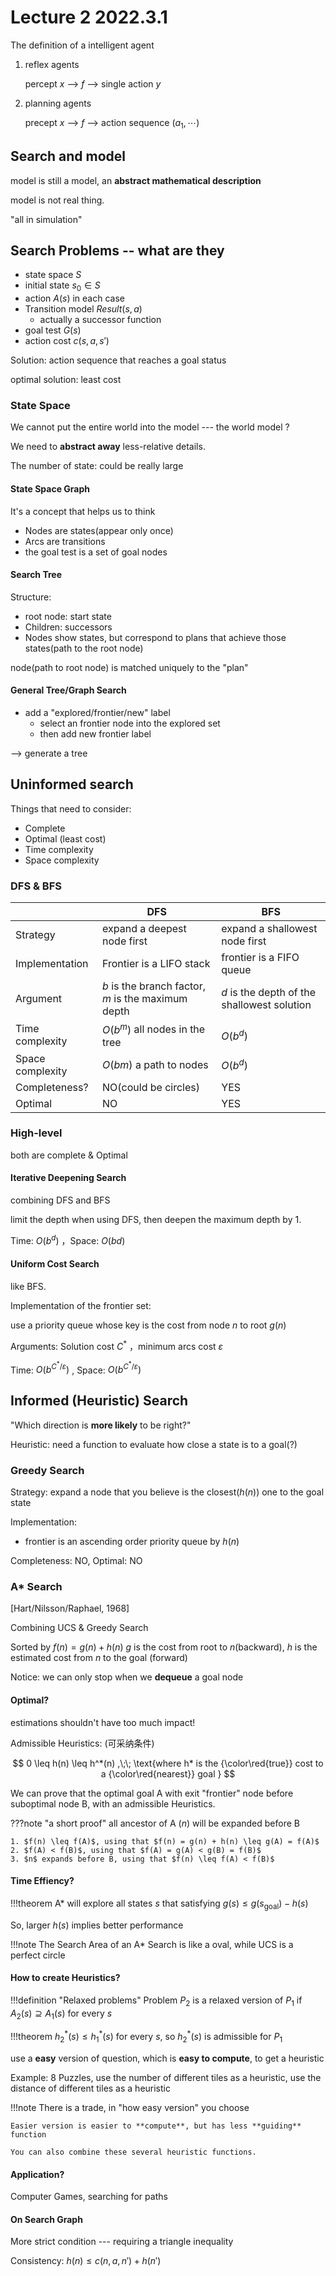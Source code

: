 # Lecture 2 2022.3.1

The definition of a intelligent agent

1. reflex agents

   percept $x$ --> $f$ --> single action $y$

2. planning agents

   precept $x$ --> $f$ --> action sequence ($a_1, \cdots$)

## Search and model

model is still a model, an **abstract mathematical description**

model is not real thing.

"all in simulation"

## Search Problems -- what are they

+ state space $S$
+ initial state $s_0 \in S$
+ action $A(s)$ in each case
+ Transition model $Result(s,a)$  
  + actually a successor function
+ goal test $G(s)$
+ action cost $c(s,a,s')$ 

Solution:  action sequence that reaches a goal status 

optimal solution: least cost 

### State Space

We cannot put the entire world into the model --- the world model ?

We need to **abstract away** less-relative details.

The number of state: could be really large

#### State Space Graph

It's a concept that helps us to think

+ Nodes are states(appear only once)
+ Arcs are transitions
+ the goal test is a set of goal nodes

#### Search Tree

Structure:

+ root node: start state
+ Children: successors
+ Nodes show states, but correspond to plans that achieve those states(path to the root node)

node(path to root node) is matched uniquely to the "plan"



#### General Tree/Graph Search

+ add a "explored/frontier/new" label
    + select an frontier node into the explored set
    + then add new frontier label

--> generate a tree 

## Uninformed search

Things that need to consider:

+ Complete
+ Optimal (least cost)
+ Time complexity
+ Space complexity

### DFS & BFS

|                  | DFS                                                | BFS                                         |
| ---------------- | -------------------------------------------------- | ------------------------------------------- |
| Strategy         | expand a deepest node first                        | expand a shallowest node first              |
| Implementation   | Frontier is a LIFO stack                           | frontier is a FIFO queue                    |
| Argument         | $b$ is the branch factor, $m$ is the maximum depth | $d$ is the depth of the shallowest solution |
| Time  complexity | $O(b^m)$ all nodes in the tree                     | $O(b^d)$                                    |
| Space complexity | $O(bm)$ a path to nodes                            | $O(b^d)$                                    |
| Completeness?    | NO(could be circles)                               | YES                                         |
| Optimal          | NO                                                 | YES                                         |

### High-level

both are complete & Optimal

#### Iterative Deepening Search

combining DFS and BFS

limit the depth when using DFS, then deepen the maximum depth by 1.

Time: $O(b^d)$ ，Space: $O(bd)$

#### Uniform Cost Search

like BFS.

Implementation of the frontier set:

use a priority queue whose key is the cost from node $n$ to root $g(n)$

Arguments: Solution cost $C^*$ ，minimum arcs cost $\varepsilon$

Time: $O(b^{C^*/\varepsilon})$ , Space: $O(b^{C^*/\varepsilon})$ 

## Informed (Heuristic) Search

"Which direction is **more likely** to be right?"

Heuristic: need a function to evaluate how close a state is to a goal(?)

### Greedy Search

Strategy: expand a node that you believe is the closest($h(n)$) one to the goal state

Implementation:

+ frontier is an ascending order priority queue by $h(n)$

Completeness: NO, Optimal: NO

### A* Search

[Hart/Nilsson/Raphael, 1968]

Combining UCS & Greedy Search

Sorted by $f(n) = g(n) + h(n)$ $g$ is the cost from root to $n$(backward), $h$ is the estimated cost from $n$ to the goal (forward)

Notice: we can only stop when we **dequeue** a goal node

#### Optimal?

estimations shouldn't have too much impact!

Admissible Heuristics: (可采纳条件)

$$
0 \leq h(n) \leq h^*(n) ,\;\; \text{where h* is the {\color\red{true}} cost to a {\color\red{nearest}} goal }
$$

We can prove that the optimal goal A with exit "frontier" node before suboptimal node B, with an admissible Heuristics.

???note "a short proof"
	all ancestor of A ($n$) will be expanded before B
	
	1. $f(n) \leq f(A)$, using that $f(n) = g(n) + h(n) \leq g(A) = f(A)$
	2. $f(A) < f(B)$, using that $f(A) = g(A) < g(B) = f(B)$
	3. $n$ expands before B, using that $f(n) \leq f(A) < f(B)$

#### Time Effiency?

!!!theorem
	A* will explore all states $s$ that satisfying $g(s) \leq g(s_\text{goal}) - h(s)$ 

So, larger $h(s)$ implies better performance

!!!note
	The Search Area of an A* Search is like a oval, while UCS is a perfect circle

#### How to create Heuristics?

!!!definition "Relaxed problems"
	Problem $P_2$ is a relaxed version of $P_1$ if $A_2(s) \supseteq A_1(s)$ for every $s$

!!!theorem
	$h_2^*(s) \leq h_1^*(s)$ for every $s$, so $h_2^*(s)$ is admissible for $P_1$
	
use a **easy** version of question, which is **easy to compute**, to get a heuristic

Example: 8 Puzzles, use the number of different tiles as a heuristic, use the distance of different tiles as a heuristic

!!!note
	There is a trade, in "how easy version" you choose

	Easier version is easier to **compute**, but has less **guiding** function
	
	You can also combine these several heuristic functions.

#### Application?

Computer Games, searching for paths

#### On Search Graph

More strict condition --- requiring a triangle inequality

Consistency: $h(n) \leq c(n,a,n') + h(n')$ 